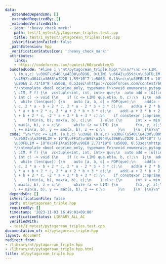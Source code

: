 ```yaml
---
data:
  _extendedDependsOn: []
  _extendedRequiredBy: []
  _extendedVerifiedWith:
  - icon: ':heavy_check_mark:'
    path: test/1_mytest/pytagorean_triples.test.cpp
    title: test/1_mytest/pytagorean_triples.test.cpp
  _isVerificationFailed: false
  _pathExtension: hpp
  _verificationStatusIcon: ':heavy_check_mark:'
  attributes:
    links:
    - https://codeforces.com/contest/60/problem/D
  bundledCode: "#line 1 \"nt/pytagorean_triple.hpp\"\n\n/*\nc <= LIM, (a,b,c) \u3068\
    \ (b,a,c) \u306F\u540C\u4E00\u8996, O(LIM) \u6642\u9593\n\u30FBLIM = 10^8\uFF1A\
    \u4E92\u3044\u306B\u7D20 1.59*10^7 \u500B, 0.13sec\n\u30FBLIM = 10^8\uFF1A\u5168\
    \u90E8 2.71*10^8 \u500B, 0.53sec\nhttps://codeforces.com/contest/60/problem/D\n\
    */\ntemplate <bool coprime_only, typename F>\nvoid enumerate_pytagorean_triple(int\
    \ LIM, F f) {\n  vc<tuple<int, int, int>> que;\n  auto add = [&](int a, int b,\
    \ int c) -> void {\n    if (c <= LIM) que.eb(a, b, c);\n  };\n  add(3, 4, 5);\n\
    \  while (len(que)) {\n    auto [a, b, c] = POP(que);\n    add(a - 2 * b + 2 *\
    \ c, 2 * a - b + 2 * c, 2 * a - 2 * b + 3 * c);\n    add(a + 2 * b + 2 * c, 2\
    \ * a + b + 2 * c, 2 * a + 2 * b + 3 * c);\n    add(-a + 2 * b + 2 * c, -2 * a\
    \ + b + 2 * c, -2 * a + 2 * b + 3 * c);\n    if constexpr (coprime_only) {\n \
    \     f(min(a, b), max(a, b), c);\n    } else {\n      int x = min(a, b), y =\
    \ max(a, b), z = c;\n      while (z <= LIM) {\n        f(x, y, z);\n        x\
    \ += min(a, b), y += max(a, b), z += c;\n      }\n    }\n  }\n}\n"
  code: "\n/*\nc <= LIM, (a,b,c) \u3068 (b,a,c) \u306F\u540C\u4E00\u8996, O(LIM) \u6642\
    \u9593\n\u30FBLIM = 10^8\uFF1A\u4E92\u3044\u306B\u7D20 1.59*10^7 \u500B, 0.13sec\n\
    \u30FBLIM = 10^8\uFF1A\u5168\u90E8 2.71*10^8 \u500B, 0.53sec\nhttps://codeforces.com/contest/60/problem/D\n\
    */\ntemplate <bool coprime_only, typename F>\nvoid enumerate_pytagorean_triple(int\
    \ LIM, F f) {\n  vc<tuple<int, int, int>> que;\n  auto add = [&](int a, int b,\
    \ int c) -> void {\n    if (c <= LIM) que.eb(a, b, c);\n  };\n  add(3, 4, 5);\n\
    \  while (len(que)) {\n    auto [a, b, c] = POP(que);\n    add(a - 2 * b + 2 *\
    \ c, 2 * a - b + 2 * c, 2 * a - 2 * b + 3 * c);\n    add(a + 2 * b + 2 * c, 2\
    \ * a + b + 2 * c, 2 * a + 2 * b + 3 * c);\n    add(-a + 2 * b + 2 * c, -2 * a\
    \ + b + 2 * c, -2 * a + 2 * b + 3 * c);\n    if constexpr (coprime_only) {\n \
    \     f(min(a, b), max(a, b), c);\n    } else {\n      int x = min(a, b), y =\
    \ max(a, b), z = c;\n      while (z <= LIM) {\n        f(x, y, z);\n        x\
    \ += min(a, b), y += max(a, b), z += c;\n      }\n    }\n  }\n}\n"
  dependsOn: []
  isVerificationFile: false
  path: nt/pytagorean_triple.hpp
  requiredBy: []
  timestamp: '2023-11-03 16:49:01+09:00'
  verificationStatus: LIBRARY_ALL_AC
  verifiedWith:
  - test/1_mytest/pytagorean_triples.test.cpp
documentation_of: nt/pytagorean_triple.hpp
layout: document
redirect_from:
- /library/nt/pytagorean_triple.hpp
- /library/nt/pytagorean_triple.hpp.html
title: nt/pytagorean_triple.hpp
---
```

